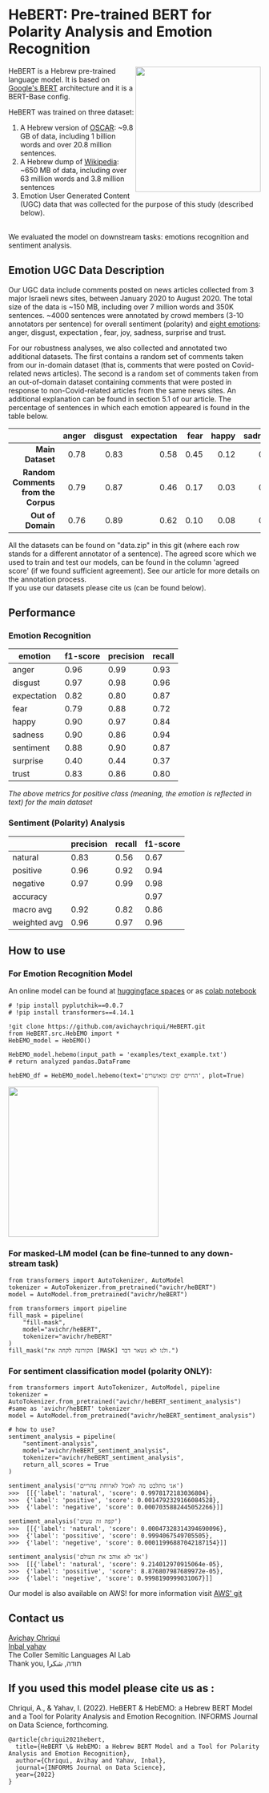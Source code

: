 ﻿# HeBERT: Pre-trained BERT for Polarity Analysis and Emotion Recognition
<img align="right" src="https://github.com/avichaychriqui/HeBERT/blob/main/heBERT_logo.png?raw=true" width="250">
 
HeBERT is a Hebrew pre-trained language model. It is based on [Google's BERT](https://arxiv.org/abs/1810.04805) architecture and it is a BERT-Base config. <br>

HeBERT was trained on three dataset: 
1. A Hebrew version of [OSCAR](https://oscar-corpus.com/): ~9.8 GB of data, including 1 billion words and over 20.8 million sentences. 
2. A Hebrew dump of [Wikipedia](https://dumps.wikimedia.org/): ~650 MB of data, including over 63 million words and 3.8 million sentences
3. Emotion User Generated Content (UGC) data that was collected for the purpose of this study (described below).
<br>
<div>
We evaluated the model on downstream tasks: emotions recognition and sentiment analysis. 

## Emotion UGC Data Description
Our UGC data include comments posted on news articles collected from 3 major Israeli news sites, between January 2020 to August 2020. The total size of the data is ~150 MB, including over 7 million words and 350K sentences.
~4000 sentences were annotated by crowd members (3-10 annotators per sentence) for overall sentiment (polarity) and [eight emotions](https://en.wikipedia.org/wiki/Robert_Plutchik#Plutchik's_wheel_of_emotions): anger, disgust, expectation , fear, joy, sadness, surprise and trust. 
	
For our robustness analyses, we also collected and annotated two additional datasets. The first contains a random set of comments taken from our in-domain dataset (that is, comments that were posted on Covid-related news articles). The second is a random set of comments taken from an out-of-domain dataset containing comments that were posted in response to non-Covid-related articles from the same news sites. An additional explanation can be found in section 5.1 of our article. 
The percentage of sentences in which each emotion appeared is found in the table below.

|       	   			   | anger | disgust | expectation | fear | happy | sadness | surprise | trust | sentiment |
|------:	   			   |------:|--------:|------------:|-----:|------:|--------:|---------:|------:|-----------|
| **Main Dataset** 			   |  0.78 |    0.83 |        0.58 | 0.45 |  0.12 |    0.59 |     0.17 |  0.11 | 0.25      |
| **Random Comments from the Corpus**	   |  0.79 |	0.87 |        0.46 | 0.17 |  0.03 |    0.30 |     0.00 |  0.03 | 0.02      |
| **Out of Domain**	   |  0.76 |	0.89 |        0.62 | 0.10 |  0.08 |    0.36 |     0.02 |  0.13 | 0.12      |

	
All the datasets can be found on "data.zip" in this git (where each row stands for a different annotator of a sentence). The agreed score which we used to train and test our models, can be found in the column 'agreed score' (if we found sufficient agreement). See our article for more details on the annotation process. <br>
If you use our datasets please cite us (can be found below).
	
## Performance
### Emotion Recognition
| emotion     | f1-score | precision | recall   |
|-------------|----------|-----------|----------|
|       anger | 0.96 |  0.99 | 0.93 |
|     disgust | 0.97 |  0.98 | 0.96 |
| expectation | 0.82 |  0.80 | 0.87 |
|        fear | 0.79 |  0.88 | 0.72 |
|       happy | 0.90 |  0.97 | 0.84 |
|     sadness | 0.90 |  0.86 | 0.94 |
|   sentiment | 0.88 |  0.90 | 0.87 |
|    surprise | 0.40 |  0.44 | 0.37 |
|       trust | 0.83 |  0.86 | 0.80 |

*The above metrics for positive class (meaning, the emotion is reflected in text) for the main dataset*

### Sentiment (Polarity) Analysis
|              | precision | recall | f1-score |
|--------------|-----------|--------|----------|
| natural      | 0.83      | 0.56   | 0.67     |
| positive     | 0.96      | 0.92   | 0.94     |
| negative     | 0.97      | 0.99   | 0.98     |
| accuracy     |           |        | 0.97     |
| macro avg    | 0.92      | 0.82   | 0.86     |
| weighted avg | 0.96      | 0.97   | 0.96     |

## How to use
### For Emotion Recognition Model
An online model can be found at [huggingface spaces](https://huggingface.co/spaces/avichr/HebEMO_demo) or as [colab notebook](https://colab.research.google.com/drive/1Jw3gOWjwVMcZslu-ttXoNeD17lms1-ff?usp=sharing)
```
# !pip install pyplutchik==0.0.7
# !pip install transformers==4.14.1

!git clone https://github.com/avichaychriqui/HeBERT.git
from HeBERT.src.HebEMO import *
HebEMO_model = HebEMO()

HebEMO_model.hebemo(input_path = 'examples/text_example.txt')
# return analyzed pandas.DataFrame  

hebEMO_df = HebEMO_model.hebemo(text='החיים יפים ומאושרים', plot=True)
```
<img src="https://github.com/avichaychriqui/HeBERT/blob/main/hebEMO1.png?raw=true" width="300" height="300" />


	
### For masked-LM model (can be fine-tunned to any down-stream task)
	from transformers import AutoTokenizer, AutoModel
	tokenizer = AutoTokenizer.from_pretrained("avichr/heBERT")
	model = AutoModel.from_pretrained("avichr/heBERT")
	
	from transformers import pipeline
	fill_mask = pipeline(
	    "fill-mask",
	    model="avichr/heBERT",
	    tokenizer="avichr/heBERT"
	)
	fill_mask("הקורונה לקחה את [MASK] ולנו לא נשאר דבר.")

### For sentiment classification model (polarity ONLY):
	from transformers import AutoTokenizer, AutoModel, pipeline
	tokenizer = AutoTokenizer.from_pretrained("avichr/heBERT_sentiment_analysis") #same as 'avichr/heBERT' tokenizer
	model = AutoModel.from_pretrained("avichr/heBERT_sentiment_analysis")
	
	# how to use?
	sentiment_analysis = pipeline(
	    "sentiment-analysis",
	    model="avichr/heBERT_sentiment_analysis",
	    tokenizer="avichr/heBERT_sentiment_analysis",
	    return_all_scores = True
	)
	
	sentiment_analysis('אני מתלבט מה לאכול לארוחת צהריים')	
	>>>  [[{'label': 'natural', 'score': 0.9978172183036804},
	>>>  {'label': 'positive', 'score': 0.0014792329166084528},
	>>>  {'label': 'negative', 'score': 0.0007035882445052266}]]

	sentiment_analysis('קפה זה טעים')
	>>>  [[{'label': 'natural', 'score': 0.00047328314394690096},
	>>>  {'label': 'possitive', 'score': 0.9994067549705505},
	>>>  {'label': 'negetive', 'score': 0.00011996887042187154}]]

	sentiment_analysis('אני לא אוהב את העולם')
	>>>  [[{'label': 'natural', 'score': 9.214012970915064e-05}, 
	>>>  {'label': 'possitive', 'score': 8.876807987689972e-05}, 
	>>>  {'label': 'negetive', 'score': 0.9998190999031067}]]

	
Our model is also available on AWS! for more information visit [AWS' git](https://github.com/aws-samples/aws-lambda-docker-serverless-inference/tree/main/hebert-sentiment-analysis-inference-docker-lambda)

## Contact us
[Avichay Chriqui](mailto:avichayc@mail.tau.ac.il) <br>
[Inbal yahav](mailto:inbalyahav@tauex.tau.ac.il) <br>
The Coller Semitic Languages AI Lab <br>
Thank you, תודה, شكرا <br>

## If you used this model please cite us as :
Chriqui, A., & Yahav, I. (2022). HeBERT & HebEMO: a Hebrew BERT Model and a Tool for Polarity Analysis and Emotion Recognition. INFORMS Journal on Data Science, forthcoming.
```
@article{chriqui2021hebert,
  title={HeBERT \& HebEMO: a Hebrew BERT Model and a Tool for Polarity Analysis and Emotion Recognition},
  author={Chriqui, Avihay and Yahav, Inbal},
  journal={INFORMS Journal on Data Science},
  year={2022}
}
```
